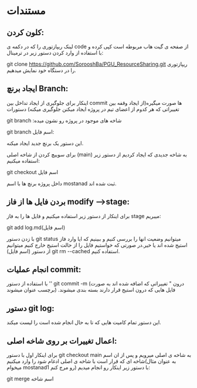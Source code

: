 # مستندات 

## کلون کردن:
لینک ریپازتوری را که در دکمه ی code از صفحه ی گیت هاب مربوطه است کپی کرده و با استفاده از وارد کردن دستور زیر در ترمینال:

git clone https://github.com/SorooshBa/PGU_ResourceSharing.git
 ریپازتوری را در دستگاه خود نمایش میدهیم.

## ایجاد برنچ Branch:
اینکار برای جلوگیری از ایجاد تداخل بین commit ها صورت میگیره(از ایجاد وقفه بین تغییراتی که هر کدوم از اعضای تیم در پروژه ایجاد میکنن جلوگیری میکنه)
دستورات

git branch :شاخه های موجود در پروژه رو نشون میده

git branch اسم فایل: 

این دستور یک برنچ جدید ایجاد میکنه.

برای سوییچ کردن از شاخه اصلی (main) به شاخه جدیدی که ایجاد کردیم از دستور زیر استفاده میکنیم:

git checkout اسم فایل

داخل پروژه برنچ ها با اسم mostanad ثبت شده اند.


 ## بردن فایل ها از فاز modify -->stage:
 برای اینکار از دستور زیر استفاده میکنیم و فایل ها را به فاز stage میبریم:

 git add log.md(اسم فایل)

 با زدن دستور git status میتوانیم وضعیت انها را بررسی کنیم و ببینیم که ایا وارد فاز استیج شده اند یا خیر.در صورتی که خواستیم فایل را از حالت استیج خارج کنیم میتوانیم از دستور   (اسم فایل) git rm  --cached استفاده کنیم.

## انجام عملیات commit: 

با استفاده از دستور  '' git commit -m  (درون "
 تغییراتی که اضافه شده اند به صورت برچسب عنوان میشوند)
  .فایل هایی که درون استیج قرار دارند بسته بندی میشوند

## دستور git log:
این دستور تمام کامیت هایی که تا به حال انجام شده است را لیست میکند.

## اعمال تغییرات بر روی شاخه اصلی:
برای اینکار اول با دستور git checkout main به شاخه ی اصلی میرویم و پس از ان اسم شاخه ای که قرار است با شاخه ی اصلی ادغام شود را وارد میکنیم(به عنوان مثال میخوام mostanad1 رو مرج کنم) با دستور زیر اینکار رو انجام میدیم:

git merge اسم شاخه

